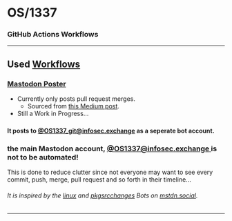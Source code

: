 # OS/1337
### GitHub Actions Workflows

---
####
## Used [Workflows](profile/workflows)

###
### [Mastodon Poster](profile/workflows/post_to_mastodon.yml)
- Currently only posts pull request merges.
  - Sourced from [this Medium post](https://scidsg.medium.com/automate-posts-to-mastodon-with-github-actions-eb73a921c037).
- Still a Work in Progress...
###

#### It posts to [@OS1337_git@infosec.exchange](https://infosec.exchange/@OS1337_git) as a seperate bot account.
### the main Mastodon account, [@OS1337@infosec.exchange ](https://infosec.exchange/@OS1337) is not to be automated!
This is done to reduce clutter since not everyone may want to see every commit, push, merge, pull request and so forth in their timeline...

###### It is inspired by the [linux](https://infosec.exchange/@linux@mstdn.social) and [pkgsrcchanges](https://infosec.exchange/@pkgsrcchanges@mstdn.social) Bots on [mstdn.social](https://mstdn.social/).
###

--- 
